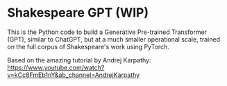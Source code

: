 # Shakespeare GPT (WIP)

This is the Python code to build a Generative Pre-trained Transformer (GPT), similar to ChatGPT, but at a much smaller operational scale, trained on the full corpus of Shakespeare's work using PyTorch. 

Based on the amazing tutorial by Andrej Karpathy: https://www.youtube.com/watch?v=kCc8FmEb1nY&ab_channel=AndrejKarpathy